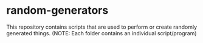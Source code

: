 # random-generators
This repository contains scripts that are used to perform or create randomly generated things. (NOTE: Each folder contains an individual script/program)
